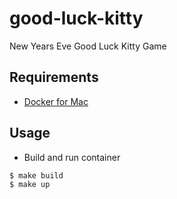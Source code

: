 # good-luck-kitty
New Years Eve Good Luck Kitty Game

## Requirements
* [Docker for Mac](https://www.docker.com/docker-mac)

## Usage
* Build and run container

```
$ make build
$ make up
```
